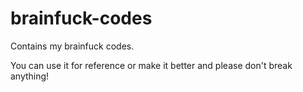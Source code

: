 # brainfuck-codes
Contains my brainfuck codes.

You can use it for reference or make it better and please don't break anything!
